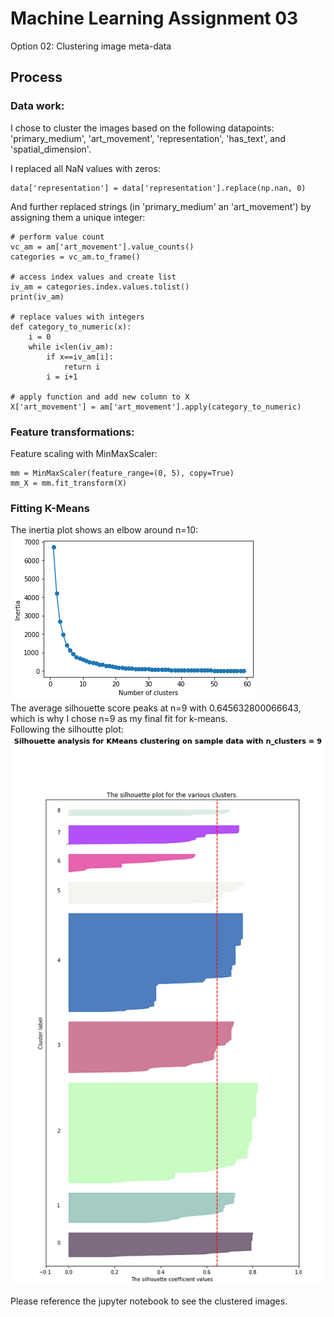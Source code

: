 # Machine Learning Assignment 03

Option 02:
Clustering image meta-data

## Process
### Data work:
I chose to cluster the images based on the following datapoints:
'primary_medium',
'art_movement',
'representation',
'has_text', and
'spatial_dimension'.  

I replaced all NaN values with zeros:
```
data['representation'] = data['representation'].replace(np.nan, 0)
```
And further replaced strings (in 'primary_medium'
an 'art_movement') by assigning them a unique integer:
```
# perform value count
vc_am = am['art_movement'].value_counts()
categories = vc_am.to_frame()

# access index values and create list
iv_am = categories.index.values.tolist()
print(iv_am)

# replace values with integers
def category_to_numeric(x):
    i = 0
    while i<len(iv_am):
        if x==iv_am[i]:
            return i
        i = i+1

# apply function and add new column to X
X['art_movement'] = am['art_movement'].apply(category_to_numeric)
```
### Feature transformations:
Feature scaling with MinMaxScaler:
```
mm = MinMaxScaler(feature_range=(0, 5), copy=True)
mm_X = mm.fit_transform(X)
```
### Fitting K-Means
The inertia plot shows an elbow around n=10:  
![inertia plot](/img/inertia_scores.png)  
The average silhouette score peaks at n=9 with 0.645632800066643, which is why I chose n=9 as my final fit for k-means.  
Following the silhoutte plot:  
![silhouette plot](/img/silhouette_plot.png)

Please reference the jupyter notebook to see the clustered images.
